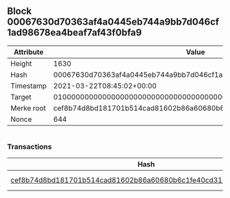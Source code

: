 ## Block 00067630d70363af4a0445eb744a9bb7d046cf1ad98678ea4beaf7af43f0bfa9

Attribute | Value
--- | ---
Height | 1630
Hash | 00067630d70363af4a0445eb744a9bb7d046cf1ad98678ea4beaf7af43f0bfa9
Timestamp | 2021-03-22T08:45:02+00:00
Target | 0100000000000000000000000000000000000000000000000000000000000000
Merke root | cef8b74d8bd181701b514cad81602b86a60680b6c1fe40cd3129957f1087091a
Nonce | 644

```

```

### Transactions

Hash | Amount
--- | ---
[cef8b74d8bd181701b514cad81602b86a60680b6c1fe40cd3129957f1087091a](cef8b74d8bd181701b514cad81602b86a60680b6c1fe40cd3129957f1087091a.md) | 10.00000000 SKEPTI 
